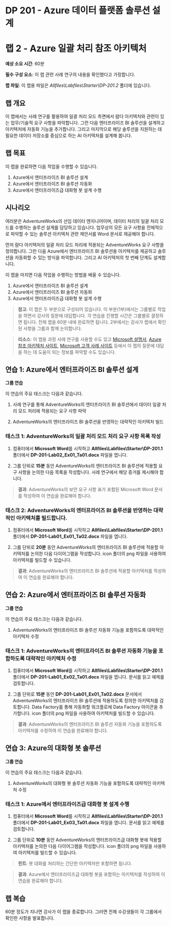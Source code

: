 ﻿---
lab:
    title: 'Azure 일괄 처리 참조 아키텍처'
    module: '모듈 2: Azure Batch 처리 참조 아키텍처'
---

# DP 201 - Azure 데이터 플랫폼 솔루션 설계
# 랩 2 - Azure 일괄 처리 참조 아키텍처

**예상 소요 시간**: 60분

**필수 구성 요소**: 이 랩 관련 사례 연구의 내용을 확인했다고 가정합니다.

**랩 파일**: 이 랩용 파일은 _Allfiles\Labfiles\Starter\DP-201.2_ 폴더에 있습니다.

## 랩 개요

이 랩에서는 사례 연구를 활용하여 일괄 처리 모드 측면에서 람다 아키텍처와 관련이 있는 업무/기술적 요구 사항을 파악합니다. 그런 다음 엔터프라이즈 BI 솔루션을 설계하고 아키텍처에 자동화 기능을 추가합니다. 그리고 마지막으로 해당 솔루션을 지원하는 데 필요한 데이터 저장소를 중심으로 하는 AI 아키텍처를 설계해 봅니다. 

## 랩 목표
  
이 랩을 완료하면 다음 작업을 수행할 수 있습니다.

1. Azure에서 엔터프라이즈 BI 솔루션 설계
2. Azure에서 엔터프라이즈 BI 솔루션 자동화
3. Azure에서 엔터프라이즈급 대화형 봇 설계 수행

## 시나리오
  
여러분은 AdventureWorks의 선임 데이터 엔지니어이며, 데이터 처리의 일괄 처리 모드를 수행하는 솔루션 설계를 담당하고 있습니다. 업무상의 모든 요구 사항을 전체적으로 파악할 수 있는 솔루션 아키텍처 관련 제안서를 Word 문서로 제공해야 합니다.

먼저 람다 아키텍처의 일괄 처리 모드 처리에 적용되는 AdventureWorks 요구 사항을 정의합니다. 그런 다음 Azure에서 엔터프라이즈 BI 솔루션용 아키텍처를 제공하고 솔루션을 자동화할 수 있는 방식을 파악합니다. 그리고 AI 아키텍처의 첫 번째 단계도 설계합니다.

이 랩을 마치면 다음 작업을 수행하는 방법을 배울 수 있습니다.

1. Azure에서 엔터프라이즈 BI 솔루션 설계
2. Azure에서 엔터프라이즈 BI 솔루션 자동화
3. Azure에서 엔터프라이즈급 대화형 봇 설계 수행

>**참고**: 이 랩은 두 부분으로 구성되어 있습니다. 이 부분(1부)에서는 그룹별로 작업을 하면서 강사의 질문에 대답합니다. 각 연습을 진행할 시간은 그룹별로 결정하면 됩니다. 전체 랩을 60분 내에 완료하면 됩니다. 2부에서는 강사가 랩에서 확인된 사항을 그룹과 함께 논의합니다.

>**리소스**: 이 랩용 과정 사례 연구를 사용할 수도 있고 [Microsoft 설명서](https://docs.microsoft.com), [Azure 참조 아키텍처 사이트](https://docs.microsoft.com/ko-kr/azure/architecture/reference-architectures/), [Microsoft 고객 사례 사이트](https://customers.microsoft.com/) 등에서 이 랩의 질문에 대답을 하는 데 도움이 되는 정보를 파악할 수도 있습니다. 

## 연습 1: Azure에서 엔터프라이즈 BI 솔루션 설계

**그룹 연습**
  
이 연습의 주요 태스크는 다음과 같습니다.

1. 사례 연구를 통해 AdventureWorks의 엔터프라이즈 BI 솔루션에서 데이터 일괄 처리 모드 처리에 적용되는 요구 사항 파악

1. AdventureWorks의 엔터프라이즈 BI 솔루션을 반영하는 대략적인 아키텍처 빌드

### 태스크 1: AdventureWorks의 일괄 처리 모드 처리 요구 사항 목록 작성

1. 컴퓨터에서 **Microsoft Word**를 시작하고 **Allfiles\Labfiles\Starter\DP-201.1** 폴더에서 **DP-201-Lab02_Ex01_Ta01.docx** 파일을 엽니다.

1. 그룹 단위로 **15분** 동안 AdventureWorks의 엔터프라이즈 BI 솔루션에 적용할 요구 사항을 논의한 다음 목록을 작성합니다. 사례 연구에서 해당 증거를 제시해야 합니다.

> **결과**: AdventureWorks의 보안 요구 사항 표가 포함된 Microsoft Word 문서를 작성하여 이 연습을 완료해야 합니다.

### 태스크 2: AdventureWorks의 엔터프라이즈 BI 솔루션을 반영하는 대략적인 아키텍처를 빌드합니다.

1. 컴퓨터에서 **Microsoft Word**를 시작하고 **Allfiles\Labfiles\Starter\DP-201.1** 폴더에서 **DP-201-Lab01_Ex01_Ta02.docx** 파일을 엽니다.

1. 그룹 단위로 **20분** 동안 AdventureWorks의 엔터프라이즈 BI 솔루션에 적용할 아키텍처를 논의한 다음 다이어그램을 작성합니다. icon 폴더의 png 파일을 사용하여 아키텍처를 빌드할 수 있습니다.

> **결과**: AdventureWorks의 엔터프라이즈 BI 솔루션에 적용할 아키텍처를 작성하여 이 연습을 완료해야 합니다.

## 연습 2: Azure에서 엔터프라이즈 BI 솔루션 자동화

**그룹 연습**
  
이 연습의 주요 태스크는 다음과 같습니다.

1. AdventureWorks의 엔터프라이즈 BI 솔루션 자동화 기능을 포함하도록 대략적인 아키텍처 수정

### 태스크 1: AdventureWorks의 엔터프라이즈 BI 솔루션 자동화 기능을 포함하도록 대략적인 아키텍처 수정

1. 컴퓨터에서 **Microsoft Word**를 시작하고 **Allfiles\Labfiles\Starter\DP-201.1** 폴더에서 **DP-201-Lab01_Ex02_Ta01.docx** 파일을 엽니다. 문서를 읽고 예제를 검토합니다.

1. 그룹 단위로 **15분** 동안 **DP-201-Lab01_Ex01_Ta02.docx** 문서에서 AdventureWorks의 엔터프라이즈 BI 솔루션에 적용하도록 정의한 아키텍처를 검토합니다. Data Factory를 통해 자동화할 워크플로에 Data Factory 아이콘을 추가합니다. icon 폴더의 png 파일을 사용하여 아키텍처를 빌드할 수 있습니다.

> **결과**: AdventureWorks의 엔터프라이즈 BI 솔루션 자동화 기능을 포함하도록 아키텍처를 수정하여 이 연습을 완료해야 합니다.

## 연습 3: Azure의 대화형 봇 솔루션

**그룹 연습**
  
이 연습의 주요 태스크는 다음과 같습니다.

1. AdventureWorks의 대화형 봇 솔루션 자동화 기능을 포함하도록 대략적인 아키텍처 수정

### 태스크 1: Azure에서 엔터프라이즈급 대화형 봇 설계 수행

1. 컴퓨터에서 **Microsoft Word**를 시작하고 **Allfiles\Labfiles\Starter\DP-201.1** 폴더에서 **DP-201-Lab01_Ex03_Ta01.docx** 파일을 엽니다. 문서를 읽고 예제를 검토합니다.

1. 그룹 단위로 **10분** 동안 AdventureWorks의 엔터프라이즈급 대화형 봇에 적용할 아키텍처를 논의한 다음 다이어그램을 작성합니다. icon 폴더의 png 파일을 사용하여 아키텍처를 빌드할 수 있습니다.

> **힌트**: 봇 대화를 처리하는 간단한 아키텍처만 포함하면 됩니다.

> **결과**: Azure에서 엔터프라이즈급 대화형 봇을 포함하는 아키텍처를 작성하여 이 연습을 완료해야 합니다.

## 랩 복습

60분 정도가 지나면 강사가 이 랩을 종료합니다. 그러면 전체 수강생들이 각 그룹에서 확인한 사항을 발표합니다.